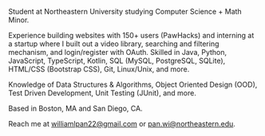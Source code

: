 
Student at Northeastern University studying Computer Science + Math Minor. 

Experience building websites with 150+ users (PawHacks) and interning at a startup where I built out a video library, searching and filtering mechanism, and login/register with OAuth. Skilled in Java, Python, JavaScript, TypeScript, Kotlin, SQL (MySQL, PostgreSQL, SQLite), HTML/CSS (Bootstrap CSS), Git, Linux/Unix, and more. 

Knowledge of Data Structures & Algorithms, Object Oriented Design (OOD), Test Driven Development, Unit Testing (JUnit), and more. 

Based in Boston, MA and San Diego, CA.

Reach me at williamlpan22@gmail.com or pan.wi@northeastern.edu. 
